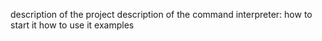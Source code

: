 description of the project
description of the command interpreter:
      how to start it
      how to use it
      examples

